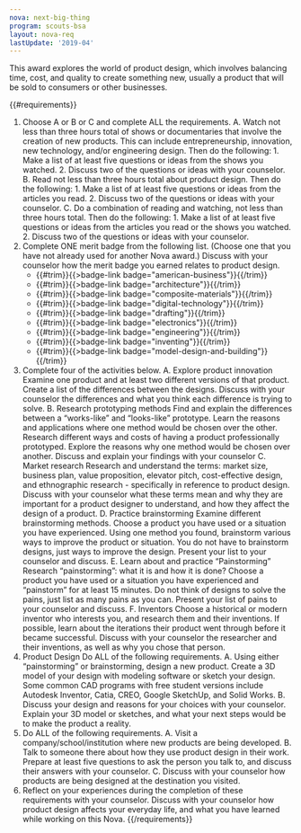 ```yaml
---
nova: next-big-thing
program: scouts-bsa
layout: nova-req
lastUpdate: '2019-04'
---
```


This award explores the world of product design, which involves balancing time, cost, and quality to create something new, usually a product that will be sold to consumers or other businesses.

{{#requirements}}
1. Choose A or B or C and complete ALL the requirements.
    A. Watch not less than three hours total of shows or documentaries that involve the creation of new products. This can include entrepreneurship, innovation, new technology, and/or engineering design. Then do the following:
        1. Make a list of at least five questions or ideas from the shows you watched.
        2. Discuss two of the questions or ideas with your counselor.
    B. Read not less than three hours total about product design. Then do the following:
        1. Make a list of at least five questions or ideas from the articles you read.
        2. Discuss two of the questions or ideas with your counselor.
    C. Do a combination of reading and watching, not less than three hours total. Then do the following:
        1. Make a list of at least five questions or ideas from the articles you read or the shows you watched.
        2. Discuss two of the questions or ideas with your counselor.
2. Complete ONE merit badge from the following list. (Choose one that you have not already used for another Nova award.) Discuss with your counselor how the merit badge you earned relates to product design.
    * {{#trim}}{{>badge-link badge="american-business"}}{{/trim}}
    * {{#trim}}{{>badge-link badge="architecture"}}{{/trim}}
    * {{#trim}}{{>badge-link badge="composite-materials"}}{{/trim}}
    * {{#trim}}{{>badge-link badge="digital-technology"}}{{/trim}}
    * {{#trim}}{{>badge-link badge="drafting"}}{{/trim}}
    * {{#trim}}{{>badge-link badge="electronics"}}{{/trim}}
    * {{#trim}}{{>badge-link badge="engineering"}}{{/trim}}
    * {{#trim}}{{>badge-link badge="inventing"}}{{/trim}}
    * {{#trim}}{{>badge-link badge="model-design-and-building"}}{{/trim}}
3. Complete four of the activities below.
    A. Explore product innovation
        Examine one product and at least two different versions of that product. Create a list of the differences between the designs. Discuss with your counselor the differences and what you think each difference is trying to solve.
    B. Research prototyping methods
        Find and explain the differences between a “works-like” and “looks-like” prototype. Learn the reasons and applications where one method would be chosen over the other. Research different ways and costs of having a product professionally prototyped. Explore the reasons why one method would be chosen over another. Discuss and explain your findings with your counselor
    C. Market research
        Research and understand the terms: market size, business plan, value proposition, elevator pitch, cost-effective design, and ethnographic research - specifically in reference to product design. Discuss with your counselor what these terms mean and why they are important for a product designer to understand, and how they affect the design of a product.
    D. Practice brainstorming
        Examine different brainstorming methods. Choose a product you have used or a situation you have experienced. Using one method you found, brainstorm various ways to improve the product or situation. You do not have to brainstorm designs, just ways to improve the design. Present your list to your counselor and discuss.
    E. Learn about and practice “Painstorming”
        Research “painstorming”: what it is and how it is done? Choose a product you have used or a situation you have experienced and “painstorm” for at least 15 minutes. Do not think of designs to solve the pains, just list as many pains as you can. Present your list of pains to your counselor and discuss.
    F. Inventors
        Choose a historical or modern inventor who interests you, and research them and their inventions. If possible, learn about the iterations their product went through before it became successful. Discuss with your counselor the researcher and their inventions, as well as why you chose that person.
4. Product Design
    Do ALL of the following requirements.
    A. Using either “painstorming” or brainstorming, design a new product. Create a 3D model of your design with modeling software or sketch your design. Some common CAD programs with free student versions include Autodesk Inventor, Catia, CREO, Google SketchUp, and Solid Works.
    B. Discuss your design and reasons for your choices with your counselor. Explain your 3D model or sketches, and what your next steps would be to make the product a reality.
5. Do ALL of the following requirements.
    A. Visit a company/school/institution where new products are being developed.
    B. Talk to someone there about how they use product design in their work. Prepare at least five questions to ask the person you talk to, and discuss their answers with your counselor.
    C. Discuss with your counselor how products are being designed at the destination you visited.
6. Reflect on your experiences during the completion of these requirements with your counselor. Discuss with your counselor how product design affects your everyday life, and what you have learned while working on this Nova.
{{/requirements}}
